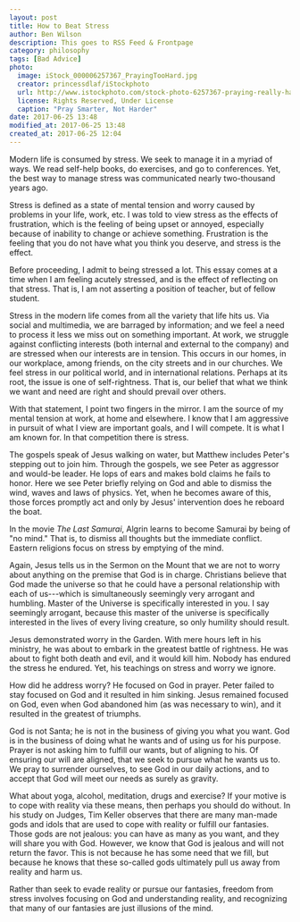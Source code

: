 ```yaml
---
layout: post
title: How to Beat Stress
author: Ben Wilson
description: This goes to RSS Feed & Frontpage
category: philosophy
tags: [Bad Advice]
photo:
  image: iStock_000006257367_PrayingTooHard.jpg
  creator: princessdlaf/iStockphoto
  url: http://www.istockphoto.com/stock-photo-6257367-praying-really-hard.php
  license: Rights Reserved, Under License
  caption: "Pray Smarter, Not Harder"
date: 2017-06-25 13:48
modified_at: 2017-06-25 13:48
created_at: 2017-06-25 12:04
---
```


Modern life is consumed by stress. We seek to manage it in a myriad of ways. We read self-help books, do exercises, and go to conferences. Yet, the best way to manage stress was communicated nearly two-thousand years ago.

<!-- more -->

Stress is defined as a state of mental tension and worry caused by problems in your life, work, etc. I was told to view stress as the effects of frustration, which is the feeling of being upset or annoyed, especially because of inability to change or achieve something. Frustration is the feeling that you do not have what you think you deserve, and stress is the effect.

Before proceeding, I admit to being stressed a lot. This essay comes at a time when I am feeling acutely stressed, and is the effect of reflecting on that stress. That is, I am not asserting a position of teacher, but of fellow student.

Stress in the modern life comes from all the variety that life hits us. Via social and multimedia, we are barraged by information; and we feel a need to process it less we miss out on something important. At work, we struggle against conflicting interests (both internal and external to the company) and are stressed when our interests are in tension. This occurs in our homes, in our workplace, among friends, on the city streets and in our churches. We feel stress in our political world, and in international relations. Perhaps at its root, the issue is one of self-rightness. That is, our belief that what we think we want and need are right and should prevail over others.

With that statement, I point two fingers in the mirror. I am the source of my mental tension at work, at home and elsewhere. I know that I am aggressive in pursuit of what I view are important goals, and I will compete. It is what I am known for. In that competition there is stress.

The gospels speak of Jesus walking on water, but Matthew includes Peter's stepping out to join him. Through the gospels, we see Peter as aggressor and would-be leader. He lops of ears and makes bold claims he fails to honor. Here we see Peter briefly relying on God and able to dismiss the wind, waves and laws of physics. Yet, when he becomes aware of this, those forces promptly act and only by Jesus' intervention does he reboard the boat.

In the movie *The Last Samurai*, Algrin learns to become Samurai by being of "no mind." That is, to dismiss all thoughts but the immediate conflict. Eastern religions focus on stress by emptying of the mind.

Again, Jesus tells us in the Sermon on the Mount that we are not to worry about anything on the premise that God is in charge. Christians believe that God made the universe so that he could have a personal relationship with each of us---which is simultaneously seemingly very arrogant and humbling. Master of the Universe is specifically interested in you. I say seemingly arrogant, because this master of the universe is specifically interested in the lives of every living creature, so only humility should result.

Jesus demonstrated worry in the Garden. With mere hours left in his ministry, he was about to embark in the greatest battle of rightness. He was about to fight both death and evil, and it would kill him. Nobody has endured the stress he endured. Yet, his teachings on stress and worry we ignore.

How did he address worry? He focused on God in prayer. Peter failed to stay focused on God and it resulted in him sinking. Jesus remained focused on God, even when God abandoned him (as was necessary to win), and it resulted in the greatest of triumphs.

God is not Santa; he is not in the business of giving you what you want. God is in the business of doing what he wants and of using us for his purpose. Prayer is not asking him to fulfill our wants, but of aligning to his. Of ensuring our will are aligned, that we seek to pursue what he wants us to. We pray to surrender ourselves, to see God in our daily actions, and to accept that God will meet our needs as surely as gravity.

What about yoga, alcohol, meditation, drugs and exercise? If your motive is to cope with reality via these means, then perhaps you should do without. In his study on Judges, Tim Keller observes that there are many man-made gods and idols that are used to cope with reality or fulfill our fantasies. Those gods are not jealous: you can have as many as you want, and they will share you with God. However, we know that God is jealous and will not return the favor. This is not because he has some need that we fill, but because he knows that these so-called gods ultimately pull us away from reality and harm us.

Rather than seek to evade reality or pursue our fantasies, freedom from stress involves focusing on God and understanding reality, and recognizing that many of our fantasies are just illusions of the mind.
